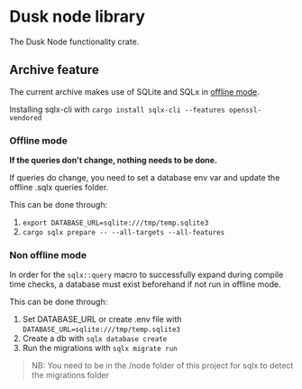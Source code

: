  # Dusk node library

The Dusk Node functionality crate.

## Archive feature

The current archive makes use of SQLite and SQLx in [offline mode](https://docs.rs/sqlx/latest/sqlx/macro.query.html#offline-mode).

Installing sqlx-cli with ``cargo install sqlx-cli --features openssl-vendored``

### Offline mode

**If the queries don't change, nothing needs to be done.**

If queries do change, you need to set a database env var and update the offline .sqlx queries folder.

This can be done through:
1. ``export DATABASE_URL=sqlite:///tmp/temp.sqlite3``
2. ``cargo sqlx prepare -- --all-targets --all-features``

### Non offline mode

In order for the `sqlx::query` macro to successfully expand during compile time checks, a database must exist beforehand if not run in offline mode.

This can be done through:
1. Set DATABASE_URL or create .env file with ``DATABASE_URL=sqlite:///tmp/temp.sqlite3``
2. Create a db with ``sqlx database create`` 
3. Run the migrations with ``sqlx migrate run``

> NB: You need to be in the /node folder of this project for sqlx to detect the migrations folder
